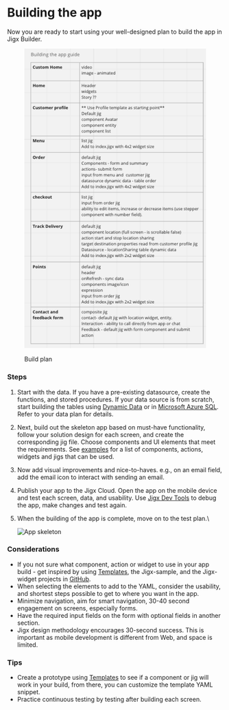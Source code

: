 # Building the app

Now you are ready to start using your well-designed plan to build the app in Jigx Builder.

<figure><img src="../../.gitbook/assets/BuildPlan.png" alt="Build plan"><figcaption><p>Build plan</p></figcaption></figure>

### Steps

1. Start with the data. If you have a pre-existing datasource, create the functions, and stored procedures. If your data source is from scratch, start building the tables using [Dynamic Data](../../building-apps-with-jigx/data/data-providers/dynamic-data/creating-tables.md) or in [Microsoft Azure SQL](../../building-apps-with-jigx/data/data-providers/microsoft-azure-sql/microsoft-azure-sql.md). Refer to your data plan for details.
2. Next, build out the skeleton app based on must-have functionality, follow your solution design for each screen, and create the corresponding jig file. Choose components and UI elements that meet the requirements. See [examples](https://docs.jigx.com/examples) for a list of components, actions, widgets and jigs that can be used.
3. Now add visual improvements and nice-to-haves. e.g., on an email field, add the email icon to interact with sending an email.
4. Publish your app to the Jigx Cloud. Open the app on the mobile device and test each screen, data, and usability. Use [Jigx Dev Tools](../../building-apps-with-jigx/jigx-builder-code-editor/debugging.md) to debug the app, make changes and test again.
5.  When the building of the app is complete, move on to the test plan.\


    ![App skeleton](https://archbee-image-uploads.s3.amazonaws.com/x7vdIDH6-ScTprfmi2XXX/BhGW5VVdrGYL6lcJAX4dF_appskeleton.png)

### Considerations

* If you not sure what component, action or widget to use in your app build - get inspired by using [Templates](../../building-apps-with-jigx/ui/jigs-_screens_/jig-templates.md), the Jigx-sample, and the Jigx-widget projects in [GitHub](https://github.com/jigx-com/jigx-samples/tree/main/quickstart).
* When selecting the elements to add to the YAML, consider the usability, and shortest steps possible to get to where you want in the app.
* Minimize navigation, aim for smart navigation, 30-40 second engagement on screens, especially forms.
* Have the required input fields on the form with optional fields in another section.
* Jigx design methodology encourages 30-second success. This is important as mobile development is different from Web, and space is limited.

### Tips

* Create a prototype using [Templates](../../building-apps-with-jigx/ui/jigs-_screens_/jig-templates.md) to see if a component or jig will work in your build, from there, you can customize the template YAML snippet.
* Practice continuous testing by testing after building each screen.
